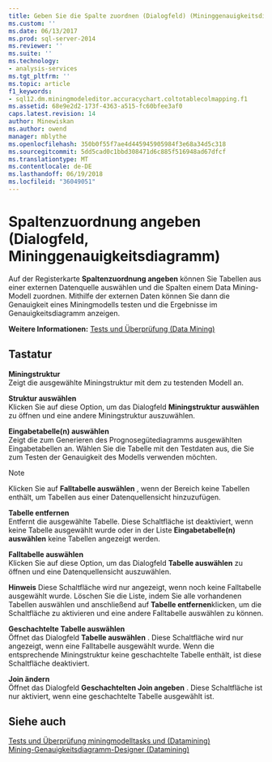 ```yaml
---
title: Geben Sie die Spalte zuordnen (Dialogfeld) (Mininggenauigkeitsdiagramm) | Microsoft Docs
ms.custom: ''
ms.date: 06/13/2017
ms.prod: sql-server-2014
ms.reviewer: ''
ms.suite: ''
ms.technology:
- analysis-services
ms.tgt_pltfrm: ''
ms.topic: article
f1_keywords:
- sql12.dm.miningmodeleditor.accuracychart.coltotablecolmapping.f1
ms.assetid: 68e9e2d2-173f-4363-a515-fc60bfee3af0
caps.latest.revision: 14
author: Minewiskan
ms.author: owend
manager: mblythe
ms.openlocfilehash: 350b0f55f7ae4d445945905984f3e68a34d5c318
ms.sourcegitcommit: 5dd5cad0c1bbd308471d6c885f516948ad67dfcf
ms.translationtype: MT
ms.contentlocale: de-DE
ms.lasthandoff: 06/19/2018
ms.locfileid: "36049051"
---
```

# <a name="specify-column-mapping-dialog-box-mining-accuracy-chart"></a>Spaltenzuordnung angeben (Dialogfeld, Mininggenauigkeitsdiagramm)
  Auf der Registerkarte **Spaltenzuordnung angeben** können Sie Tabellen aus einer externen Datenquelle auswählen und die Spalten einem Data Mining-Modell zuordnen. Mithilfe der externen Daten können Sie dann die Genauigkeit eines Miningmodells testen und die Ergebnisse im Genauigkeitsdiagramm anzeigen.  
  
 **Weitere Informationen:** [Tests und Überprüfung &#40;Data Mining&#41;](data-mining/testing-and-validation-data-mining.md)  
  
## <a name="options"></a>Tastatur  
 **Miningstruktur**  
 Zeigt die ausgewählte Miningstruktur mit dem zu testenden Modell an.  
  
 **Struktur auswählen**  
 Klicken Sie auf diese Option, um das Dialogfeld **Miningstruktur auswählen** zu öffnen und eine andere Miningstruktur auszuwählen.  
  
 **Eingabetabelle(n) auswählen**  
 Zeigt die zum Generieren des Prognosegütediagramms ausgewählten Eingabetabellen an. Wählen Sie die Tabelle mit den Testdaten aus, die Sie zum Testen der Genauigkeit des Modells verwenden möchten.  
  
> [!NOTE]  
>  Klicken Sie auf **Falltabelle auswählen** , wenn der Bereich keine Tabellen enthält, um Tabellen aus einer Datenquellensicht hinzuzufügen.  
  
 **Tabelle entfernen**  
 Entfernt die ausgewählte Tabelle. Diese Schaltfläche ist deaktiviert, wenn keine Tabelle ausgewählt wurde oder in der Liste **Eingabetabelle(n) auswählen** keine Tabellen angezeigt werden.  
  
 **Falltabelle auswählen**  
 Klicken Sie auf diese Option, um das Dialogfeld **Tabelle auswählen** zu öffnen und eine Datenquellensicht auszuwählen.  
  
 **Hinweis** Diese Schaltfläche wird nur angezeigt, wenn noch keine Falltabelle ausgewählt wurde. Löschen Sie die Liste, indem Sie alle vorhandenen Tabellen auswählen und anschließend auf **Tabelle entfernen**klicken, um die Schaltfläche zu aktivieren und eine andere Falltabelle auswählen zu können.  
  
 **Geschachtelte Tabelle auswählen**  
 Öffnet das Dialogfeld **Tabelle auswählen** . Diese Schaltfläche wird nur angezeigt, wenn eine Falltabelle ausgewählt wurde. Wenn die entsprechende Miningstruktur keine geschachtelte Tabelle enthält, ist diese Schaltfläche deaktiviert.  
  
 **Join ändern**  
 Öffnet das Dialogfeld **Geschachtelten Join angeben** . Diese Schaltfläche ist nur aktiviert, wenn eine geschachtelte Tabelle ausgewählt ist.  
  
## <a name="see-also"></a>Siehe auch  
 [Tests und Überprüfung miningmodelltasks und &#40;Datamining&#41;](data-mining/testing-and-validation-tasks-and-how-tos-data-mining.md)   
 [Mining-Genauigkeitsdiagramm-Designer &#40;Datamining&#41;](mining-accuracy-chart-designer-data-mining.md)  
  
  